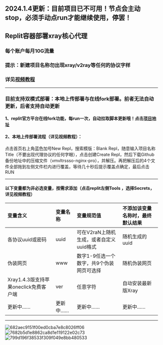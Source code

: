 ## 2024.1.4更新：目前项目已不可用！节点会主动stop，必须手动点run才能继续使用，停罢！
## Replit容器部署xray核心代理
### 每个账户每月10G流量
### 提示：新建项目名称勿出现xray/v2ray等任何的协议字样
### 详见[视频教程](https://www.youtube.com/playlist?list=PLMgly2AulGG-peT3CZoJFY68KbVg_D_lB)
--------------------------------------------------------------------------------
### 目前支持双模式部署：本地上传部署与在线fork部署。前者无法自动更新，后者支持自动更新

#### 1、replit官方平台在线fork功能，每run一次，自动拉取脚本更新哦！点击[项目地址](https://replit.com/@ygkkkk?tab=repls)

#### 2、本地上传部署流程（详见视频教程）：

点击首页右上角蓝色加号New Repl，搜索模版：Blank Repl，随意输入项目名称Title（不要出现代理协议的任何字眼），点击创建Create Repl，然后下载Github备份地址中的压缩文件（vmvltrssso-nginx-pro），并解压。再把解压后的4个文件全部拖到左侧文件栏内进行覆盖，等待几十秒后提示覆盖点确定，最后点击RUN

--------------------------------------------------------------------------------------------
#### 以下变量都为非必选变量，按需求添加（点击replit左侧Tools ，选择Secrets，详见视频教程）

| 变量含义 | 变量名称| 变量规范值| 不添加该变量名称时，最终默认结果|
| :--- | :--- | :--- | :--- |
| 各协议uuid或密码 | uuid |可在V2raN上随机生成，或者自定义uuid格式|随机生成的uuid|
| 伪装网页 | www |数字1-9任选一个数字，共9个伪装网页可选择|随机伪装网页|
|Xray1.4.3版支持苹果oneclick免费客户端|ver|任意字符|自动安装最新版Xray|
|更新中……|更新中……|更新中……|更新中……|


----------------------------------------------------------------------------------------------------
![682aec9151f00ed0cba7e8c8026ff06](https://user-images.githubusercontent.com/121604513/229277596-6d6bfcd4-2f91-42d3-8ebd-e27cbe9619a1.png)
![7682b5d1e8862ca8d1e119122e02c73](https://user-images.githubusercontent.com/121604513/229277602-f6311191-1044-4612-bdad-d45230462a31.png)
![799d196f38533f309f049e8bb480533](https://user-images.githubusercontent.com/121604513/229277603-c17c8bef-d85c-4bc3-91d9-e73949913ede.png)
